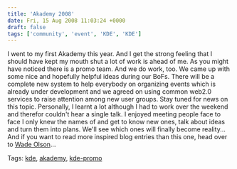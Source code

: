 ```yaml
---
title: 'Akademy 2008'
date: Fri, 15 Aug 2008 11:03:24 +0000
draft: false
tags: ['community', 'event', 'KDE', 'KDE']
---
```


I went to my first Akademy this year. And I get the strong feeling that I should have kept my mouth shut a lot of work is ahead of me. As you might have noticed there is a promo team. And we do work, too. We came up with some nice and hopefully helpful ideas during our BoFs. There will be a complete new system to help everybody on organizing events which is already under development and we agreed on using common web2.0 services to raise attention among new user groups. Stay tuned for news on this topic. Personally, I learnt a lot although I had to work over the weekend and therefor couldn't hear a single talk. I enjoyed meeting people face to face I only knew the names of and get to know new ones, talk about ideas and turn them into plans. We'll see which ones will finally become reality... And if you want to read more inspired blog entries than this one, head over to [Wade Olson](http://wadejolson.wordpress.com/)...

Tags: [kde](http://technorati.com/tag/kde), [akademy](http://technorati.com/tag/akademy), [kde-promo](http://technorati.com/tag/kde-promo)